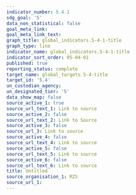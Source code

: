```yaml
---
indicator_number: 5.4.1
sdg_goal: '5'
data_non_statistical: false
goal_meta_link: 
goal_meta_link_text: 
graph_title: global_indicators.5-4-1-title
graph_type: line
indicator_name: global_indicators.5-4-1-title
indicator_sort_order: 05-04-01
published: true
reporting_status: complete
target_name: global_targets.5-4-title
target_id: '5.4'
un_custodian_agency:
un_designated_tier: '5'
data_show_map: false
source_active_1: true
source_url_text_1: Link to source
source_active_2: false
source_url_text_2: Link to Source
source_active_3: false
source_url_3: Link to source
source_active_4: false
source_url_text_4: Link to source
source_active_5: false
source_url_text_5: Link to source
source_active_6: false
source_url_text_6: Link to source
title: Untitled
source_organisation_1: RZS 
source_url_1: 
---
```

